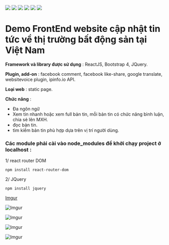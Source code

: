 [![](https://img.shields.io/appveyor/build/gruntjs/grunt)](https://github.com/Thanh-Bao/FrontEnd-real-estate-news-website)
[![](https://img.shields.io/cirrus/github/flutter/flutter)](https://github.com/Thanh-Bao/FrontEnd-real-estate-news-website)
[![](https://img.shields.io/badge/tests-100%25-brightgreen)](https://github.com/Thanh-Bao/FrontEnd-real-estate-news-website)
[![](https://img.shields.io/badge/docs-passing-brightgreen)](https://github.com/Thanh-Bao/FrontEnd-real-estate-news-website)
[![](https://img.shields.io/badge/style-plastic-green.svg?longCache=true&style=plastic)](https://github.com/Thanh-Bao/FrontEnd-real-estate-news-website)
[![](https://img.shields.io/github/stars/badges/shields.svg?style=social)](https://github.com/Thanh-Bao/FrontEnd-real-estate-news-website)


# Demo FrontEnd website cập nhật tin tức về thị trường bất động sản tại Việt Nam

**Framework và library được sử dụng** : ReactJS, Bootstrap 4, JQuery.
 
**Plugin, add-on** : facebook comment, facebook like-share, google translate,  websitevoice plugin, ipinfo.io API.

**Loại web** : static page.

**Chức năng** : 
+ Đa ngôn ngữ
+ Xem tin nhanh hoặc xem full bản tin, mỗi bản tin có chức năng bình luận, chia sẻ lên MXH.
+ đọc bản tin. 
+ tìm kiếm bản tin phù hợp dựa trên vị trí người dùng.

### **Các module phải cài vào node_modules để khởi chạy project ở localhost :**
1/ react router DOM

```npm install react-router-dom```

2/ JQuery

```npm install jquery```


[Imgur](https://imgur.com/mnUAVds)

![Imgur](https://imgur.com/tdc3a3Z)

![Imgur](https://media.giphy.com/media/J4ssVe4zAndEAyGenk/giphy.gif)

![Imgur](https://media.giphy.com/media/kBTWcvrusHndK4bKyV/giphy.gif)

![Imgur](https://imgur.com/undefined)
